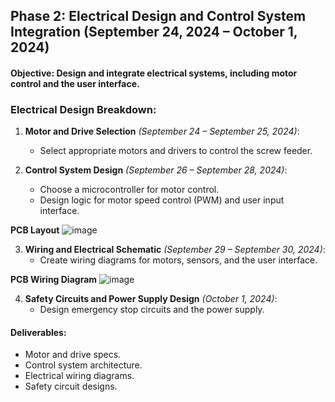 ## **Phase 2: Electrical Design and Control System Integration (September 24, 2024 – October 1, 2024)**
#### **Objective**: Design and integrate electrical systems, including motor control and the user interface.

### **Electrical Design Breakdown**:

1. **Motor and Drive Selection** *(September 24 – September 25, 2024)*:
   - Select appropriate motors and drivers to control the screw feeder.
   
2. **Control System Design** *(September 26 – September 28, 2024)*:
   - Choose a microcontroller for motor control.
   - Design logic for motor speed control (PWM) and user input interface.
  
**PCB Layout**
![image](https://github.com/user-attachments/assets/e4527661-d540-4378-84e5-4083654320fb)


3. **Wiring and Electrical Schematic** *(September 29 – September 30, 2024)*:
   - Create wiring diagrams for motors, sensors, and the user interface.
  
**PCB Wiring Diagram**
![image](https://github.com/user-attachments/assets/62218c73-e864-430d-bb13-e4ca202b3df9)

   
4. **Safety Circuits and Power Supply Design** *(October 1, 2024)*:
   - Design emergency stop circuits and the power supply.

#### **Deliverables**:
- Motor and drive specs.
- Control system architecture.
- Electrical wiring diagrams.
- Safety circuit designs.
